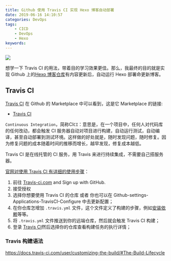```yaml
---
title: Github 使用 Travis CI 实现 Hexo 博客自动部署
date: 2019-06-16 14:10:57
categories: DevOps
tags:
    - CICD
    - DevOps
    - Hexo
keywords:
---
```


![](https://ws1.sinaimg.cn/mw690/6d9475f6ly1g432a6exnyj20dc06omx6.jpg)

想学一下 Travis CI 的用法，带着目的学习效果更佳。那么，我最终的目的就是实现 Github 上的[Hexo 博客仓库](https://github.com/Michael728/michael728.github.io)有内容更新后，自动运行 Hexo 部署命更新博客。

<!-- more -->

## Travis CI

[Travis CI](https://travis-ci.com) 在 Github 的 Marketplace 中可以看到，这是它 Marketplace 的链接:

- [Travis CI](https://github.com/marketplace/travis-ci)

`Continuous Integration`，简称CI`CI`：意思是，在一个项目中，任何人对代码库的任何改动，都会触发 CI 服务器自动对项目进行构建，自动运行测试，自动编译，甚至自动部署到测试环境。这样做的好处就是，随时发现问题，随时修复。因为修复问题的成本随着时间的推移而增长，越早发现，修复成本越低。

Travis CI 是在线托管的 CI 服务，用 Travis 来进行持续集成，不需要自己搭服务器。

[官网对使用 Travis CI 有详细的使用步骤](https://docs.travis-ci.com/user/tutorial/)：

1. 前往 [Travis-ci.com](https://travis-ci.com/) and Sign up with GitHub.
2. 接受授权
3. 选择你想要使用 Travis CI 的仓库 或者 你也可以在 Github-settings-Applications-TravisCI-Configure 中去更新配置；
4. 在你仓库怎增加 `.travis.yml` 文件，这个文件定义了构建的步骤，例如[安装依赖](https://docs.travis-ci.com/user/job-lifecycle/#customizing-the-installation-phase)等等。
5. 将 `.travis.yml` 文件推送到你的远端仓库，然后就会触发 Travis CI 构建；
6. 登录 [Travis CI](https://travis-ci.com/)然后选择你的仓库查看构建任务的执行详情；

### Travis 构建语法

https://docs.travis-ci.com/user/customizing-the-build/#The-Build-Lifecycle